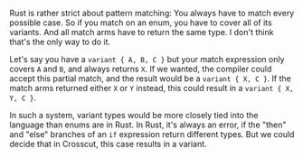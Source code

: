 Rust is rather strict about pattern matching: You always have to match every
possible case. So if you match on an enum, you have to cover all of its
variants. And all match arms have to return the same type. I don't think that's
the only way to do it.

Let's say you have a `variant { A, B, C }` but your match expression only covers
`A` and `B`, and always returns `X`. If we wanted, the compiler could accept
this partial match, and the result would be a `variant { X, C }`. If the match
arms returned either `X` or `Y` instead, this could result in a
`variant { X, Y, C }`.

In such a system, variant types would be more closely tied into the language
than enums are in Rust. In Rust, it's always an error, if the "then" and "else"
branches of an `if` expression return different types. But we could decide that
in Crosscut, this case results in a variant.

